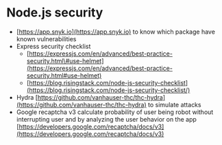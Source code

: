 # Node.js security

* [https://app.snyk.io](https://app.snyk.io) to know which package have known vulnerabilities
* Express security checklist 
  * [https://expressjs.com/en/advanced/best-practice-security.html\#use-helmet](https://expressjs.com/en/advanced/best-practice-security.html#use-helmet)
  * [https://blog.risingstack.com/node-js-security-checklist](https://blog.risingstack.com/node-js-security-checklist/)
* Hydra [https://github.com/vanhauser-thc/thc-hydra](https://github.com/vanhauser-thc/thc-hydra) to simulate attacks
* Google recaptcha v3 calculate probability of user being robot without interrupting user and by analyzing the user behavior on the app [https://developers.google.com/recaptcha/docs/v3](https://developers.google.com/recaptcha/docs/v3)



